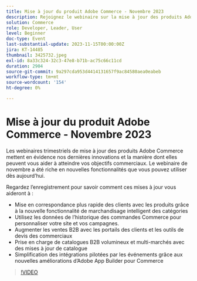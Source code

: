 ```yaml
---
title: Mise à jour du produit Adobe Commerce - Novembre 2023
description: Rejoignez le webinaire sur la mise à jour des produits Adobe Commerce pour découvrir comment nous transformons la plateforme avec de nombreuses nouvelles fonctionnalités intéressantes. Nous présenterons les dernières innovations Commerce et leur manière d’augmenter les ventes, de rationaliser le développement et d’améliorer les performances.
solution: Commerce
role: Developer, Leader, User
level: Beginner
doc-type: Event
last-substantial-update: 2023-11-15T00:00:00Z
jira: KT-14485
thumbnail: 3425732.jpeg
exl-id: 8a33c324-32c3-47e8-b71b-ac75c66c11cd
duration: 2904
source-git-commit: 9a297cda953d4414131657f9ac84580aea0eabeb
workflow-type: tm+mt
source-wordcount: '154'
ht-degree: 0%

---
```


# Mise à jour du produit Adobe Commerce - Novembre 2023

Les webinaires trimestriels de mise à jour des produits Adobe Commerce mettent en évidence nos dernières innovations et la manière dont elles peuvent vous aider à atteindre vos objectifs commerciaux. Le webinaire de novembre a été riche en nouvelles fonctionnalités que vous pouvez utiliser dès aujourd’hui.

Regardez l’enregistrement pour savoir comment ces mises à jour vous aideront à :

* Mise en correspondance plus rapide des clients avec les produits grâce à la nouvelle fonctionnalité de marchandisage intelligent des catégories
* Utilisez les données de l’historique des commandes Commerce pour personnaliser votre site et vos campagnes.
* Augmenter les ventes B2B avec les portails des clients et les outils de devis des commerciaux
* Prise en charge de catalogues B2B volumineux et multi-marchés avec des mises à jour de catalogue
* Simplification des intégrations pilotées par les événements grâce aux nouvelles améliorations d’Adobe App Builder pour Commerce

>[!VIDEO](https://video.tv.adobe.com/v/3425732/?learn=on)
